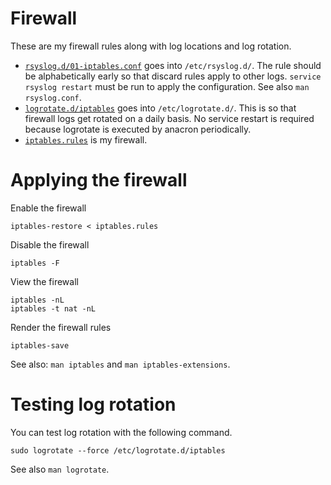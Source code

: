# Firewall

These are my firewall rules along with log locations and log rotation.

- [`rsyslog.d/01-iptables.conf`][1] goes into `/etc/rsyslog.d/`.  The rule
  should be alphabetically early so that discard rules apply to other logs.
  `service rsyslog restart` must be run to apply the configuration.  See also
  `man rsyslog.conf`.
- [`logrotate.d/iptables`][2] goes into `/etc/logrotate.d/`.  This is so that
  firewall logs get rotated on a daily basis.  No service restart is required
  because logrotate is executed by anacron periodically.
- [`iptables.rules`][3] is my firewall.

# Applying the firewall

Enable the firewall

    iptables-restore < iptables.rules

Disable the firewall

    iptables -F

View the firewall

    iptables -nL
    iptables -t nat -nL

Render the firewall rules

    iptables-save

See also: `man iptables` and `man iptables-extensions`.

# Testing log rotation

You can test log rotation with the following command.

    sudo logrotate --force /etc/logrotate.d/iptables

See also `man logrotate`.

[1]: rsyslog.d/01-iptables.conf
[2]: logrotate.d/iptables
[3]: iptables.rules
